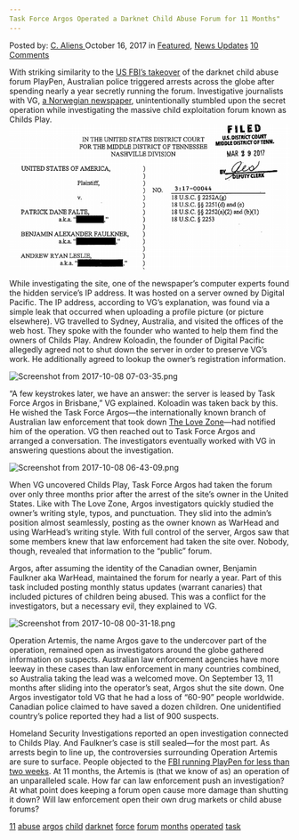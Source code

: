 ```yaml
---
Task Force Argos Operated a Darknet Child Abuse Forum for 11 Months"
---
```

<article class="post-listing post-23079 post type-post status-publish format-standard has-post-thumbnail hentry 
 tag-1879 tag-abuse tag-argos tag-child tag-darknet tag-force tag-forum tag-months tag-operated tag-task">
<div class="post-inner">
    <span>Posted by: <a href="https://www.deepdotweb.com/author/caliens/" title="">C. Aliens </a></span>
<span>October 16, 2017</span>
<span>in <a href="https://www.deepdotweb.com/category/deepdot-news/" rel="category tag">Featured</a>, <a href="https://www.deepdotweb.com/category/news-updates/" rel="category tag">News Updates</a></span>
<span><a href="https://www.deepdotweb.com/2017/10/16/task-force-argos-operated-darknet-child-abuse-forum-11-months/#comments">10 Comments</a></span>
</p>
<div class="clear"></div>
    
<p>With striking similarity to the <a href="https://www.deepdotweb.com/2016/12/01/fbi-hacked-8000-computers-120-countries-single-warrant/">US FBI’s takeover</a> of the darknet child abuse forum PlayPen, Australian police triggered arrests across the globe after spending nearly a year secretly running the forum. Investigative journalists with VG, <a href="https://www.vg.no/spesial/2017/undercover-darkweb/?lang=en">a Norwegian newspaper</a>, unintentionally stumbled upon the secret operation while investigating the massive child exploitation forum known as Childs Play.<img class="wp-image-23086 aligncenter" src="/imgs/2017/10/screenshot-from-2017-10-08-07-05-29-png.png" alt="Screenshot from 2017-10-08 07-05-29.png" /></p>
<p>While investigating the site, one of the newspaper’s computer experts found the hidden service’s IP address. It was hosted on a server owned by Digital Pacific. The IP address, according to VG’s explanation, was found via a simple leak that occurred when uploading a profile picture (or picture elsewhere). VG travelled to Sydney, Australia, and visited the offices of the web host. They spoke with the founder who wanted to help them find the owners of Childs Play. Andrew Koloadin, the founder of Digital Pacific allegedly agreed not to shut down the server in order to preserve VG’s work. He additionally agreed to lookup the owner’s registration information.</p>
<p><img class="wp-image-23087" src="/imgs/2017/10/screenshot-from-2017-10-08-07-03-35-png.png" alt="Screenshot from 2017-10-08 07-03-35.png" srcset="/imgs/2017/10/screenshot-from-2017-10-08-07-03-35-png.png 825w, /imgs/2017/10/screenshot-from-2017-10-08-07-03-35-png-300x181.png 300w" sizes="(max-width: 825px) 100vw, 825px" /></p>
<p>“A few keystrokes later, we have an answer: the server is leased by Task Force Argos in Brisbane,” VG explained. Koloadin was taken back by this. He wished the Task Force Argos—the internationally known branch of Australian law enforcement that took down <a href="https://www.deepdotweb.com/2016/08/22/australias-taskforce-argos-hacked-computers-located-us/">The Love Zone</a>—had notified him of the operation. VG then reached out to Task Force Argos and arranged a conversation. The investigators eventually worked with VG in answering questions about the investigation.</p>
<p><img class="wp-image-23088" src="/imgs/2017/10/screenshot-from-2017-10-08-06-43-09-png.png" alt="Screenshot from 2017-10-08 06-43-09.png" srcset="/imgs/2017/10/screenshot-from-2017-10-08-06-43-09-png.png 708w, /imgs/2017/10/screenshot-from-2017-10-08-06-43-09-png-300x214.png 300w" sizes="(max-width: 708px) 100vw, 708px" /></p>
<p>When VG uncovered Childs Play, Task Force Argos had taken the forum over only three months prior after the arrest of the site’s owner in the United States. Like with The Love Zone, Argos investigators quickly studied the owner’s writing style, typos, and punctuation. They slid into the admin’s position almost seamlessly, posting as the owner known as WarHead and using WarHead’s writing style. With full control of the server, Argos saw that some members knew that law enforcement had taken the site over. Nobody, though, revealed that information to the “public” forum.</p>
<p>Argos, after assuming the identity of the Canadian owner, Benjamin Faulkner aka WarHead, maintained the forum for nearly a year. Part of this task included posting monthly status updates (warrant canaries) that included pictures of children being abused. This was a conflict for the investigators, but a necessary evil, they explained to VG.</p>
<p><img class="wp-image-23090" src="/imgs/2017/10/screenshot-from-2017-10-08-00-31-18-png.png" alt="Screenshot from 2017-10-08 00-31-18.png" srcset="/imgs/2017/10/screenshot-from-2017-10-08-00-31-18-png.png 672w, /imgs/2017/10/screenshot-from-2017-10-08-00-31-18-png-300x121.png 300w" sizes="(max-width: 672px) 100vw, 672px" /></p>
<p>Operation Artemis, the name Argos gave to the undercover part of the operation, remained open as investigators around the globe gathered information on suspects. Australian law enforcement agencies have more leeway in these cases than law enforcement in many countries combined, so Australia taking the lead was a welcomed move. On September 13, 11 months after sliding into the operator’s seat, Argos shut the site down. One Argos investigator told VG that he had a loss of “60-90” people worldwide. Canadian police claimed to have saved a dozen children. One unidentified country’s police reported they had a list of 900 suspects.</p>
<p>Homeland Security Investigations reported an open investigation connected to Childs Play. And Faulkner’s case is still sealed—for the most part. As arrests begin to line up, the controversies surrounding Operation Artemis are sure to surface. People objected to the <a href="https://www.deepdotweb.com/2016/09/02/largest-deepweb-child-porn-distributor-fbi/">FBI running PlayPen for less than two weeks</a>. At 11 months, the Artemis is (that we know of as) an operation of an unparalleled scale. How far can law enforcement push an investigation? At what point does keeping a forum open cause more damage than shutting it down? Will law enforcement open their own drug markets or child abuse forums?</p>
</div>
<a href="https://www.deepdotweb.com/tag/11/" rel="tag">11</a> <a href="https://www.deepdotweb.com/tag/abuse/" rel="tag">abuse</a> <a href="https://www.deepdotweb.com/tag/argos/" rel="tag">argos</a> <a href="https://www.deepdotweb.com/tag/child/" rel="tag">child</a> <a href="https://www.deepdotweb.com/tag/darknet/" rel="tag">darknet</a> <a href="https://www.deepdotweb.com/tag/force/" rel="tag">force</a> <a href="https://www.deepdotweb.com/tag/forum/" rel="tag">forum</a> <a href="https://www.deepdotweb.com/tag/months/" rel="tag">months</a> <a href="https://www.deepdotweb.com/tag/operated/" rel="tag">operated</a> <a href="https://www.deepdotweb.com/tag/task/" rel="tag">task</a></span> <span style="display:none" class="updated">2017-10-16</span>
<div style="display:none" class="vcard author" itemprop="author" itemscope itemtype="http://schema.org/Person"><strong class="fn" itemprop="name"><a href="https://www.deepdotweb.com/author/caliens/" title="Posts by C. Aliens" rel="author">C. Aliens</a></strong></div>
    
